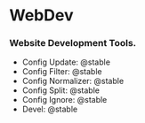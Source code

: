 # WebDev

### Website Development Tools.

* Config Update: @stable
* Config Filter: @stable
* Config Normalizer: @stable
* Config Split: @stable
* Config Ignore: @stable
* Devel: @stable
